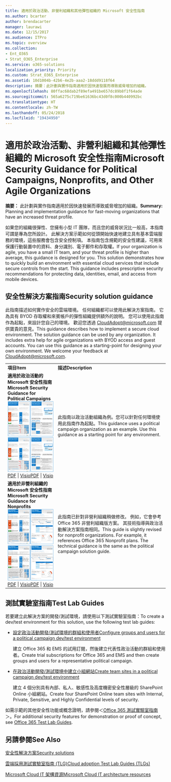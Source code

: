 ```yaml
---
title: 適用於政治活動、非營利組織和其他彈性組織的 Microsoft 安全性指南
ms.author: bcarter
author: brendacarter
manager: laurawi
ms.date: 12/15/2017
ms.audience: ITPro
ms.topic: overview
ms.collection:
- Ent_O365
- Strat_O365_Enterprise
ms.service: o365-solutions
localization_priority: Priority
ms.custom: Strat_O365_Enterprise
ms.assetid: 10d1004b-42b6-4e2b-aaa2-18ddd9118f64
description: 摘要：此計劃與實作指南適用於因快速發展而導致威脅增加的組織。
ms.openlocfilehash: 80ffac68dab2f89efa491be657dc89b8f1f64ade
ms.sourcegitcommit: 565a6275c719be61636bc43d0f8c000b440992bc
ms.translationtype: HT
ms.contentlocale: zh-TW
ms.lasthandoff: 05/24/2018
ms.locfileid: "19434950"
---
```

# <a name="microsoft-security-guidance-for-political-campaigns-nonprofits-and-other-agile-organizations"></a><span data-ttu-id="8b69e-103">適用於政治活動、非營利組織和其他彈性組織的 Microsoft 安全性指南</span><span class="sxs-lookup"><span data-stu-id="8b69e-103">Microsoft Security Guidance for Political Campaigns, Nonprofits, and Other Agile Organizations</span></span>

 <span data-ttu-id="8b69e-104">**摘要：** 此計劃與實作指南適用於因快速發展而導致威脅增加的組織。</span><span class="sxs-lookup"><span data-stu-id="8b69e-104">**Summary:** Planning and implementation guidance for fast-moving organizations that have an increased threat profile.</span></span>
  
<span data-ttu-id="8b69e-p101">如果您的組織很彈性、您擁有小型 IT 團隊，而且您的威脅狀況比一般高，本指南可謂是專為您所設計。 此解決方案示範如何從頭開始快速地建立具有基本雲端服務的環境，這些服務會包含安全控制項。 本指南包含規範的安全性建議，可用來保護行動裝置中的資料、身分識別、電子郵件和存取權。</span><span class="sxs-lookup"><span data-stu-id="8b69e-p101">If your organization is agile, you have a small IT team, and your threat profile is higher than average, this guidance is designed for you. This solution demonstrates how to quickly build an environment with essential cloud services that include secure controls from the start. This guidance includes prescriptive security recommendations for protecting data, identities, email, and access from mobile devices.</span></span>
  
## <a name="security-solution-guidance"></a><span data-ttu-id="8b69e-108">安全性解決方案指南</span><span class="sxs-lookup"><span data-stu-id="8b69e-108">Security solution guidance</span></span>

<span data-ttu-id="8b69e-p102">此指南描述如何實作安全的雲端環境。 任何組織都可以使用此解決方案指南。 它為具有 BYOD 存取權和來賓帳戶的彈性組織提供額外的說明。 您可以使用此指南作為起點，來設計您自己的環境。 歡迎您透過 [CloudAdopt@microsoft.com](mailto:CloudAdopt@microsoft.com) 提供寶貴的意見。</span><span class="sxs-lookup"><span data-stu-id="8b69e-p102">This guidance describes how to implement a secure cloud environment. The solution guidance can be used by any organization. It includes extra help for agile organizations with BYOD access and guest accounts. You can use this guidance as a starting-point for designing your own environment. We welcome your feedback at [CloudAdopt@microsoft.com](mailto:CloudAdopt@microsoft.com).</span></span> 
  
|||
|:-----|:-----|
|<span data-ttu-id="8b69e-114">**項目**</span><span class="sxs-lookup"><span data-stu-id="8b69e-114">**Item**</span></span> <br/> |<span data-ttu-id="8b69e-115">**描述**</span><span class="sxs-lookup"><span data-stu-id="8b69e-115">**Description**</span></span> <br/> |
|<span data-ttu-id="8b69e-116">**適用於政治活動的 Microsoft 安全性指南**</span><span class="sxs-lookup"><span data-stu-id="8b69e-116">**Microsoft Security Guidance for Political Campaigns**</span></span> <br/> <span data-ttu-id="8b69e-117">[![迷你海報集的縮略圖。](images/d370ce28-ca40-4930-9a2c-907312aa06c8.png)](http://download.microsoft.com/download/B/4/D/B4D520C3-4D0C-4B4D-BFB9-09F0651C2775/MSFT_Cloud_architecture_security%20for%20political%20campaigns.pdf)</span><span class="sxs-lookup"><span data-stu-id="8b69e-117">[![Thumb nail for mini poster set.](images/d370ce28-ca40-4930-9a2c-907312aa06c8.png)          ](http://download.microsoft.com/download/B/4/D/B4D520C3-4D0C-4B4D-BFB9-09F0651C2775/MSFT_Cloud_architecture_security%20for%20political%20campaigns.pdf)</span></span> <br/> <span data-ttu-id="8b69e-118">[PDF](http://download.microsoft.com/download/B/4/D/B4D520C3-4D0C-4B4D-BFB9-09F0651C2775/MSFT_Cloud_architecture_security%20for%20political%20campaigns.pdf)  \| [Visio](http://download.microsoft.com/download/B/4/D/B4D520C3-4D0C-4B4D-BFB9-09F0651C2775/MSFT_Cloud_architecture_security%20for%20political%20campaigns.vsdx)</span><span class="sxs-lookup"><span data-stu-id="8b69e-118">[PDF](http://download.microsoft.com/download/B/4/D/B4D520C3-4D0C-4B4D-BFB9-09F0651C2775/MSFT_Cloud_architecture_security%20for%20political%20campaigns.pdf)  \| [Visio](http://download.microsoft.com/download/B/4/D/B4D520C3-4D0C-4B4D-BFB9-09F0651C2775/MSFT_Cloud_architecture_security%20for%20political%20campaigns.vsdx)</span></span> <br/> |<span data-ttu-id="8b69e-p103">此指南以政治活動組織為例。您可以針對任何環境使用此指南作為起點。</span><span class="sxs-lookup"><span data-stu-id="8b69e-p103">This guidance uses a political campaign organization as an example. Use this guidance as a starting point for any environment.</span></span>  <br/> |
|<span data-ttu-id="8b69e-121">**適用於非營利組織的 Microsoft 安全性指南**</span><span class="sxs-lookup"><span data-stu-id="8b69e-121">**Microsoft Security Guidance for Nonprofits**</span></span> <br/> <span data-ttu-id="8b69e-122">[![可下載的檔案的縮略圖](images/e4784889-1c69-4067-9a8f-31d31d1eceea.png)          ](http://download.microsoft.com/download/9/4/3/94389612-C679-4061-8DF2-D9A15D72B65F/Microsoft_Cloud%20Architecture_Security%20for%20Nonprofits.pdf)</span><span class="sxs-lookup"><span data-stu-id="8b69e-122">[![Thumnail image for downloadable file](images/e4784889-1c69-4067-9a8f-31d31d1eceea.png)          ](http://download.microsoft.com/download/9/4/3/94389612-C679-4061-8DF2-D9A15D72B65F/Microsoft_Cloud%20Architecture_Security%20for%20Nonprofits.pdf)</span></span> <br/> <span data-ttu-id="8b69e-123">[PDF](http://download.microsoft.com/download/9/4/3/94389612-C679-4061-8DF2-D9A15D72B65F/Microsoft_Cloud%20Architecture_Security%20for%20Nonprofits.pdf)  \| [Visio](http://download.microsoft.com/download/9/4/3/94389612-C679-4061-8DF2-D9A15D72B65F/Microsoft_Cloud%20Architecture_Security%20for%20Nonprofits.vsdx)</span><span class="sxs-lookup"><span data-stu-id="8b69e-123">[PDF](http://download.microsoft.com/download/9/4/3/94389612-C679-4061-8DF2-D9A15D72B65F/Microsoft_Cloud%20Architecture_Security%20for%20Nonprofits.pdf)  \| [Visio](http://download.microsoft.com/download/9/4/3/94389612-C679-4061-8DF2-D9A15D72B65F/Microsoft_Cloud%20Architecture_Security%20for%20Nonprofits.vsdx)</span></span> <br/> |<span data-ttu-id="8b69e-p104">此指南已針對非營利組織稍做修改。 例如，它會參考 Office 365 非營利組織版方案。 其技術指導與政治活動解決方案指南相同。</span><span class="sxs-lookup"><span data-stu-id="8b69e-p104">This guide is slightly revised for nonprofit organizations. For example, it references Office 365 Nonprofit plans. The technical guidance is the same as the political campaign solution guide.</span></span>  <br/> |
   
## <a name="test-lab-guides"></a><span data-ttu-id="8b69e-127">測試實驗室指南</span><span class="sxs-lookup"><span data-stu-id="8b69e-127">Test Lab Guides</span></span>

<span data-ttu-id="8b69e-128">若要建立此解決方案的開發/測試環境，請使用以下測試實驗室指南：</span><span class="sxs-lookup"><span data-stu-id="8b69e-128">To create a dev/test environment for this solution, use the following test lab guides:</span></span> 
  
- [<span data-ttu-id="8b69e-129">設定政治活動開發/測試環境的群組和使用者</span><span class="sxs-lookup"><span data-stu-id="8b69e-129">Configure groups and users for a political campaign dev/test environment</span></span>](configure-groups-and-users-for-a-political-campaign-dev-test-environment.md)
    
     <span data-ttu-id="8b69e-130">建立 Office 365 和 EMS 的試用訂閱，然後建立代表性政治活動的群組和使用者。</span><span class="sxs-lookup"><span data-stu-id="8b69e-130">Create trial subscriptions for Office 365 and EMS and then create groups and users for a representative political campaign.</span></span>
    
- [<span data-ttu-id="8b69e-131">在政治活動開發/測試環境中建立小組網站</span><span class="sxs-lookup"><span data-stu-id="8b69e-131">Create team sites in a political campaign dev/test environment</span></span>](create-team-sites-in-a-political-campaign-dev-test-environment.md)
    
    <span data-ttu-id="8b69e-132">建立 4 個分別具有內部、私人、敏感性及高度機密安全性層級的 SharePoint Online 小組網站。</span><span class="sxs-lookup"><span data-stu-id="8b69e-132">Create four SharePoint Online team sites with Internal, Private, Sensitive, and Highly Confidential levels of security.</span></span>
    
<span data-ttu-id="8b69e-133">如需示範的其他安全性功能或概念證明，請參閱＜[Office 365 測試實驗室指南](http://aka.ms/o365tlgs)＞。</span><span class="sxs-lookup"><span data-stu-id="8b69e-133">For additional security features for demonstration or proof of concept, see [Office 365 Test Lab Guides](http://aka.ms/o365tlgs).</span></span>
  
## <a name="see-also"></a><span data-ttu-id="8b69e-134">另請參閱</span><span class="sxs-lookup"><span data-stu-id="8b69e-134">See Also</span></span>

[<span data-ttu-id="8b69e-135">安全性解決方案</span><span class="sxs-lookup"><span data-stu-id="8b69e-135">Security solutions</span></span>](security-solutions.md)
  
[<span data-ttu-id="8b69e-136">雲端採用測試實驗室指南 (TLG)</span><span class="sxs-lookup"><span data-stu-id="8b69e-136">Cloud adoption Test Lab Guides (TLGs)</span></span>](cloud-adoption-test-lab-guides-tlgs.md)
  
[<span data-ttu-id="8b69e-137">Microsoft Cloud IT 架構資源</span><span class="sxs-lookup"><span data-stu-id="8b69e-137">Microsoft Cloud IT architecture resources</span></span>](microsoft-cloud-it-architecture-resources.md)



